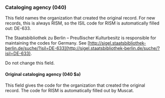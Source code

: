 ### Cataloging agency (040)
This field names the organization that created the original record. For new records, this is always RISM, so the ISIL
code for RISM is automatically filled out: DE-633.

The Staatsbibliothek zu Berlin – Preußischer Kulturbesitz is responsible for maintaining the codes for Germany.
See [http://sigel.staatsbibliothek-berlin.de/suche/?isil=DE-633](http://sigel.staatsbibliothek-berlin.de/suche/?isil=DE-633).

Do not change this field.

#### Original cataloging agency (040 $a)
This field gives the code for the organization that created the original record. The code for RISM is automatically
filled out by Muscat.
